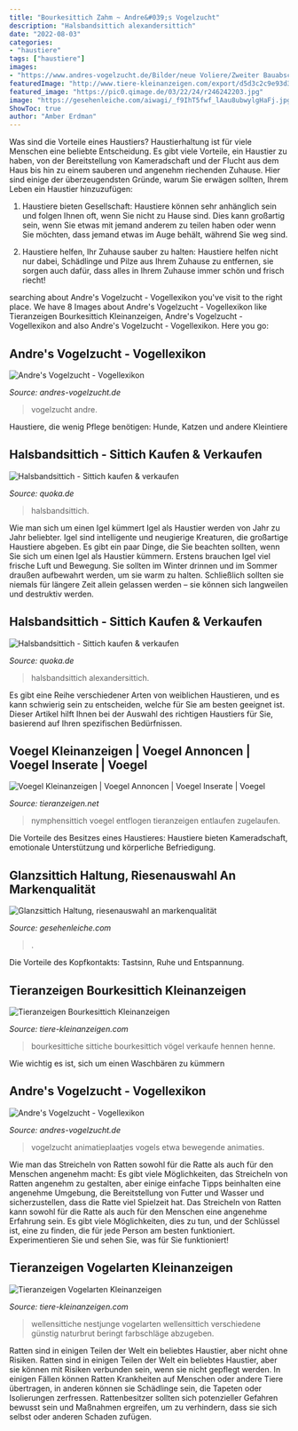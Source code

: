 ```yaml
---
title: "Bourkesittich Zahm ~ Andre&#039;s Vogelzucht"
description: "Halsbandsittich alexandersittich"
date: "2022-08-03"
categories:
- "haustiere"
tags: ["haustiere"]
images:
- "https://www.andres-vogelzucht.de/Bilder/neue Voliere/Zweiter Bauabschnitt/junger Welli.jpg"
featuredImage: "http://www.tiere-kleinanzeigen.com/export/d5d3c2c9e93d3e443a472952908a4.jpg"
featured_image: "https://pic0.qimage.de/03/22/24/r246242203.jpg"
image: "https://gesehenleiche.com/aiwagi/_f9IhT5fwf_lAau8ubwylgHaFj.jpg"
ShowToc: true
author: "Amber Erdman"
---
```



Was sind die Vorteile eines Haustiers?
Haustierhaltung ist für viele Menschen eine beliebte Entscheidung. Es gibt viele Vorteile, ein Haustier zu haben, von der Bereitstellung von Kameradschaft und der Flucht aus dem Haus bis hin zu einem sauberen und angenehm riechenden Zuhause. Hier sind einige der überzeugendsten Gründe, warum Sie erwägen sollten, Ihrem Leben ein Haustier hinzuzufügen:
1. Haustiere bieten Gesellschaft: Haustiere können sehr anhänglich sein und folgen Ihnen oft, wenn Sie nicht zu Hause sind. Dies kann großartig sein, wenn Sie etwas mit jemand anderem zu teilen haben oder wenn Sie möchten, dass jemand etwas im Auge behält, während Sie weg sind.

2. Haustiere helfen, Ihr Zuhause sauber zu halten: Haustiere helfen nicht nur dabei, Schädlinge und Pilze aus Ihrem Zuhause zu entfernen, sie sorgen auch dafür, dass alles in Ihrem Zuhause immer schön und frisch riecht!

	

		
searching about Andre&#039;s Vogelzucht - Vogellexikon you've visit to the right place. We have 8 Images about Andre&#039;s Vogelzucht - Vogellexikon like Tieranzeigen Bourkesittich Kleinanzeigen, Andre&#039;s Vogelzucht - Vogellexikon and also Andre&#039;s Vogelzucht - Vogellexikon. Here you go:
		
    
## Andre&#039;s Vogelzucht - Vogellexikon

<img loading=lazy src="https://www.andres-vogelzucht.de/Bilder/neue Voliere/Zweiter Bauabschnitt/junger Welli.jpg" onerror="this.onerror=null;this.src='https://tse4.mm.bing.net/th?id=OIP.TPh8Nb_rjXTdffsoJrvB4QAAAA&amp;pid=15.1';" alt="Andre&#039;s Vogelzucht - Vogellexikon">

_Source: andres-vogelzucht.de_

>vogelzucht andre. 

	

Haustiere, die wenig Pflege benötigen: Hunde, Katzen und andere Kleintiere

    
## Halsbandsittich - Sittich Kaufen &amp; Verkaufen

<img loading=lazy src="https://pic0.qimage.de/48/20/19/s246192048.jpg" onerror="this.onerror=null;this.src='https://tse4.mm.bing.net/th?id=OIP.g7DlPwkq0zWNFTjWinYLMQAAAA&amp;pid=15.1';" alt="Halsbandsittich - Sittich kaufen &amp; verkaufen">

_Source: quoka.de_

>halsbandsittich. 

	

Wie man sich um einen Igel kümmert
Igel als Haustier werden von Jahr zu Jahr beliebter. Igel sind intelligente und neugierige Kreaturen, die großartige Haustiere abgeben. Es gibt ein paar Dinge, die Sie beachten sollten, wenn Sie sich um einen Igel als Haustier kümmern. Erstens brauchen Igel viel frische Luft und Bewegung. Sie sollten im Winter drinnen und im Sommer draußen aufbewahrt werden, um sie warm zu halten. Schließlich sollten sie niemals für längere Zeit allein gelassen werden – sie können sich langweilen und destruktiv werden.

    
## Halsbandsittich - Sittich Kaufen &amp; Verkaufen

<img loading=lazy src="https://pic0.qimage.de/03/22/24/r246242203.jpg" onerror="this.onerror=null;this.src='https://tse4.mm.bing.net/th?id=OIP.IGz0jb5vxVDoVhaEPDtF0wAAAA&amp;pid=15.1';" alt="Halsbandsittich - Sittich kaufen &amp; verkaufen">

_Source: quoka.de_

>halsbandsittich alexandersittich. 

	

Es gibt eine Reihe verschiedener Arten von weiblichen Haustieren, und es kann schwierig sein zu entscheiden, welche für Sie am besten geeignet ist. Dieser Artikel hilft Ihnen bei der Auswahl des richtigen Haustiers für Sie, basierend auf Ihren spezifischen Bedürfnissen.

    
## Voegel Kleinanzeigen | Voegel Annoncen | Voegel Inserate | Voegel

<img loading=lazy src="https://www.tieranzeigen.net/export/w66ZYHa21pPp.jpg" onerror="this.onerror=null;this.src='https://tse2.mm.bing.net/th?id=OIP.L6b5n3GwMTK4VpESTkXCDwHaFj&amp;pid=15.1';" alt="Voegel Kleinanzeigen | Voegel Annoncen | Voegel Inserate | Voegel">

_Source: tieranzeigen.net_

>nymphensittich voegel entflogen tieranzeigen entlaufen zugelaufen. 

	

Die Vorteile des Besitzes eines Haustieres: Haustiere bieten Kameradschaft, emotionale Unterstützung und körperliche Befriedigung.

    
## Glanzsittich Haltung, Riesenauswahl An Markenqualität

<img loading=lazy src="https://gesehenleiche.com/aiwagi/_f9IhT5fwf_lAau8ubwylgHaFj.jpg" onerror="this.onerror=null;this.src='https://tse2.mm.bing.net/th?id=OIP.oxHZANVHZOaEjiz7e3BJYQAAAA&amp;pid=15.1';" alt="Glanzsittich Haltung, riesenauswahl an markenqualität">

_Source: gesehenleiche.com_

>. 

	

Die Vorteile des Kopfkontakts: Tastsinn, Ruhe und Entspannung.

    
## Tieranzeigen Bourkesittich Kleinanzeigen

<img loading=lazy src="http://www.tiere-kleinanzeigen.com/export/160c7cf62f9f3169fcd2204f94d5e.jpg" onerror="this.onerror=null;this.src='https://tse2.mm.bing.net/th?id=OIP.-pbnF5m1Ke9czn2aodvn2wHaFj&amp;pid=15.1';" alt="Tieranzeigen Bourkesittich Kleinanzeigen">

_Source: tiere-kleinanzeigen.com_

>bourkesittiche sittiche bourkesittich vögel verkaufe hennen henne. 

	

Wie wichtig es ist, sich um einen Waschbären zu kümmern

    
## Andre&#039;s Vogelzucht - Vogellexikon

<img loading=lazy src="https://www.andres-vogelzucht.de/Comic Bilder/gif (3).gif" onerror="this.onerror=null;this.src='https://tse3.mm.bing.net/th?id=OIP.BTTB_MVkUxjsMfD_6dsFPwAAAA&amp;pid=15.1';" alt="Andre&#039;s Vogelzucht - Vogellexikon">

_Source: andres-vogelzucht.de_

>vogelzucht animatieplaatjes vogels etwa bewegende animaties. 

	

Wie man das Streicheln von Ratten sowohl für die Ratte als auch für den Menschen angenehm macht: Es gibt viele Möglichkeiten, das Streicheln von Ratten angenehm zu gestalten, aber einige einfache Tipps beinhalten eine angenehme Umgebung, die Bereitstellung von Futter und Wasser und sicherzustellen, dass die Ratte viel Spielzeit hat.
Das Streicheln von Ratten kann sowohl für die Ratte als auch für den Menschen eine angenehme Erfahrung sein. Es gibt viele Möglichkeiten, dies zu tun, und der Schlüssel ist, eine zu finden, die für jede Person am besten funktioniert. Experimentieren Sie und sehen Sie, was für Sie funktioniert!

    
## Tieranzeigen Vogelarten Kleinanzeigen

<img loading=lazy src="http://www.tiere-kleinanzeigen.com/export/d5d3c2c9e93d3e443a472952908a4.jpg" onerror="this.onerror=null;this.src='https://tse3.mm.bing.net/th?id=OIP.2a71FV3YEn4S7F2NH8t10AHaFj&amp;pid=15.1';" alt="Tieranzeigen Vogelarten Kleinanzeigen">

_Source: tiere-kleinanzeigen.com_

>wellensittiche nestjunge vogelarten wellensittich verschiedene günstig naturbrut beringt farbschläge abzugeben. 

	

Ratten sind in einigen Teilen der Welt ein beliebtes Haustier, aber nicht ohne Risiken.
Ratten sind in einigen Teilen der Welt ein beliebtes Haustier, aber sie können mit Risiken verbunden sein, wenn sie nicht gepflegt werden. In einigen Fällen können Ratten Krankheiten auf Menschen oder andere Tiere übertragen, in anderen können sie Schädlinge sein, die Tapeten oder Isolierungen zerfressen. Rattenbesitzer sollten sich potenzieller Gefahren bewusst sein und Maßnahmen ergreifen, um zu verhindern, dass sie sich selbst oder anderen Schaden zufügen.

